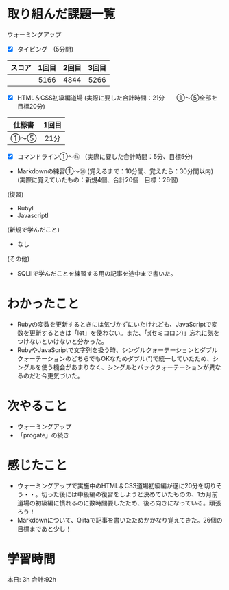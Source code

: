 # 取り組んだ課題一覧
ウォーミングアップ
- [x] タイピング　(5分間)

| スコア | 1回目 | 2回目 | 3回目 |
|:------:|:-----:|:-----:|:-----:|
|     　 | 5166 | 4844 | 5266 |

- [x] HTML＆CSS初級編道場
(実際に要した合計時間：21分　　①～⑤全部を目標20分)

| 仕様書 | 1回目 |
|:--:|:----:|
| ①～⑤ | 21分 | - |

- [x] コマンドライン①～⑮
（実際に要した合計時間：5分、目標5分)

- Markdownの練習①～㉖
(覚えるまで：10分間、覚えたら：30分間以内)  
(実際に覚えていたもの：新規4個、合計20個　目標：26個)

(復習)
- RubyⅠ
- JavascriptⅠ

(新規で学んだこと)
- なし

(その他)
- SQLⅡで学んだことを練習する用の記事を途中まで書いた。

# わかったこと
- Rubyの変数を更新するときには気づかずにいたけれども、JavaScriptで変数を更新するときは「let」を使わない。また、「;(セミコロン)」忘れに気をつけないといけないと分かった。 
- RubyやJavaScriptで文字列を扱う時、シングルクォーテーションとダブルクォーテーションのどちらでもOKなためダブル(”)で統一していたため、シングルを使う機会があまりなく、シングルとバッククォーテーションが異なるのだと今更気づいた。

# 次やること
- ウォーミングアップ
- 「progate」の続き

# 感じたこと
- ウォーミングアップで実施中のHTML＆CSS道場初級編が遂に20分を切りそう・・。切った後には中級編の復習をしようと決めていたものの、1カ月前道場の初級編に慣れるのに数時間要したため、後ろ向きになっている。頑張ろう！
- Markdownについて、Qiitaで記事を書いたためかかなり覚えてきた。26個の目標まであと少し！

# 学習時間
本日: 3h  合計:92h
